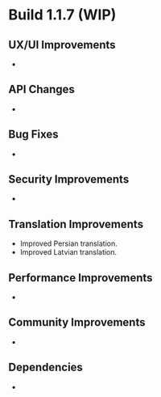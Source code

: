 # Build 1.1.7 (WIP)

## UX/UI Improvements
-

## API Changes
-

## Bug Fixes
-

## Security Improvements
-

## Translation Improvements
- Improved Persian translation.
- Improved Latvian translation.

## Performance Improvements
-

## Community Improvements
-

## Dependencies
-
